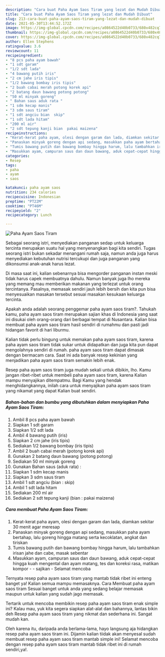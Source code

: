 ```yaml
---
description: "Cara buat Paha Ayam Saos Tiram yang lezat dan Mudah Dibuat"
title: "Cara buat Paha Ayam Saos Tiram yang lezat dan Mudah Dibuat"
slug: 213-cara-buat-paha-ayam-saos-tiram-yang-lezat-dan-mudah-dibuat
date: 2021-05-30T13:44:52.172Z
image: https://img-global.cpcdn.com/recipes/a0864522d40b0733/680x482cq70/paha-ayam-saos-tiram-foto-resep-utama.jpg
thumbnail: https://img-global.cpcdn.com/recipes/a0864522d40b0733/680x482cq70/paha-ayam-saos-tiram-foto-resep-utama.jpg
cover: https://img-global.cpcdn.com/recipes/a0864522d40b0733/680x482cq70/paha-ayam-saos-tiram-foto-resep-utama.jpg
author: Ellen Stephens
ratingvalue: 3.6
reviewcount: 11
recipeingredient:
- "8 pcs paha ayam bawah"
- "1 sdt garam"
- "1/2 sdt lada"
- "4 bawang putih iris"
- "2 cm jahe iris tipis"
- "1/2 bawang bombay iris tipis"
- "2 buah cabai merah potong korek api"
- "2 batang daun bawang potong potong"
- "50 ml minyak goreng"
- " Bahan saus aduk rata "
- "1 sdm kecap manis"
- "3 sdm saus tiram"
- "1 sdt angciu bian  skip"
- "1 sdt lada hitam"
- "200 ml air"
- "2 sdt tepung kanji bian  pakai maizena"
recipeinstructions:
- "Kerat-kerat paha ayam, olesi dengan garam dan lada, diamkan sekitar 30 menit agar meresap"
- "Panaskan minyak goreng dengan api sedang, masukkan paha ayam bertahap, lalu goreng hingga matang serta kecoklatan, angkat dan tiriskan"
- "Tumis bawang putih dan bawang bombay hingga harum, lalu tambahkan irisan jahe dan cabe, masak sebentar"
- "Masukkan ayam, campuran saus dan daun bawang, aduk cepat-cepat hingga kuah mengental dan ayam matang, tes dan koreksi rasa, matikan kompor - sajikan Selamat mencoba"
categories:
- Resep
tags:
- paha
- ayam
- saos

katakunci: paha ayam saos 
nutrition: 234 calories
recipecuisine: Indonesian
preptime: "PT22M"
cooktime: "PT46M"
recipeyield: "2"
recipecategory: Lunch

---
```



![Paha Ayam Saos Tiram](https://img-global.cpcdn.com/recipes/a0864522d40b0733/680x482cq70/paha-ayam-saos-tiram-foto-resep-utama.jpg)

Sebagai seorang istri, menyediakan panganan sedap untuk keluarga tercinta merupakan suatu hal yang menyenangkan bagi kita sendiri. Tugas seorang istri bukan sekadar menangani rumah saja, namun anda juga harus menyediakan kebutuhan nutrisi tercukupi dan juga panganan yang dikonsumsi anak-anak harus lezat.

Di masa  saat ini, kalian sebenarnya bisa mengorder panganan instan meski tidak harus capek membuatnya dahulu. Namun banyak juga lho mereka yang memang mau memberikan makanan yang terlezat untuk orang tercintanya. Pasalnya, memasak sendiri jauh lebih bersih dan kita pun bisa menyesuaikan masakan tersebut sesuai masakan kesukaan keluarga tercinta. 



Apakah anda adalah seorang penggemar paha ayam saos tiram?. Tahukah kamu, paha ayam saos tiram merupakan sajian khas di Indonesia yang saat ini disukai oleh orang-orang dari berbagai tempat di Nusantara. Kalian bisa membuat paha ayam saos tiram hasil sendiri di rumahmu dan pasti jadi hidangan favorit di hari liburmu.

Kalian tidak perlu bingung untuk memakan paha ayam saos tiram, karena paha ayam saos tiram tidak sukar untuk didapatkan dan juga kita pun dapat mengolahnya sendiri di rumah. paha ayam saos tiram dapat dimasak dengan bermacam cara. Saat ini ada banyak resep kekinian yang menjadikan paha ayam saos tiram semakin lebih enak.

Resep paha ayam saos tiram juga mudah sekali untuk dibikin, lho. Kamu jangan ribet-ribet untuk membeli paha ayam saos tiram, karena Kalian mampu menyajikan ditempatmu. Bagi Kamu yang hendak menghidangkannya, inilah cara untuk menyajikan paha ayam saos tiram yang nikamat yang dapat Kalian buat sendiri.

<!--inarticleads1-->

##### Bahan-bahan dan bumbu yang dibutuhkan dalam menyiapkan Paha Ayam Saos Tiram:

1. Ambil 8 pcs paha ayam bawah
1. Siapkan 1 sdt garam
1. Siapkan 1/2 sdt lada
1. Ambil 4 bawang putih (iris)
1. Siapkan 2 cm jahe (iris tipis)
1. Sediakan 1/2 bawang bombay (iris tipis)
1. Ambil 2 buah cabai merah (potong korek api)
1. Gunakan 2 batang daun bawang (potong potong)
1. Sediakan 50 ml minyak goreng
1. Gunakan  Bahan saus (aduk rata) :
1. Siapkan 1 sdm kecap manis
1. Siapkan 3 sdm saus tiram
1. Ambil 1 sdt angciu (bian : skip)
1. Ambil 1 sdt lada hitam
1. Sediakan 200 ml air
1. Sediakan 2 sdt tepung kanji (bian : pakai maizena)




<!--inarticleads2-->

##### Cara membuat Paha Ayam Saos Tiram:

1. Kerat-kerat paha ayam, olesi dengan garam dan lada, diamkan sekitar 30 menit agar meresap
1. Panaskan minyak goreng dengan api sedang, masukkan paha ayam bertahap, lalu goreng hingga matang serta kecoklatan, angkat dan tiriskan
1. Tumis bawang putih dan bawang bombay hingga harum, lalu tambahkan irisan jahe dan cabe, masak sebentar
1. Masukkan ayam, campuran saus dan daun bawang, aduk cepat-cepat hingga kuah mengental dan ayam matang, tes dan koreksi rasa, matikan kompor - - sajikan - Selamat mencoba




Ternyata resep paha ayam saos tiram yang mantab tidak ribet ini enteng banget ya! Kalian semua mampu memasaknya. Cara Membuat paha ayam saos tiram Sesuai banget untuk anda yang sedang belajar memasak maupun untuk kalian yang sudah jago memasak.

Tertarik untuk mencoba membikin resep paha ayam saos tiram enak simple ini? Kalau mau, yuk kita segera siapkan alat-alat dan bahannya, lantas bikin deh Resep paha ayam saos tiram yang nikmat dan sederhana ini. Sangat mudah kan. 

Oleh karena itu, daripada anda berlama-lama, hayo langsung aja hidangkan resep paha ayam saos tiram ini. Dijamin kalian tiidak akan menyesal sudah membuat resep paha ayam saos tiram mantab simple ini! Selamat mencoba dengan resep paha ayam saos tiram mantab tidak ribet ini di rumah sendiri,ya!.

